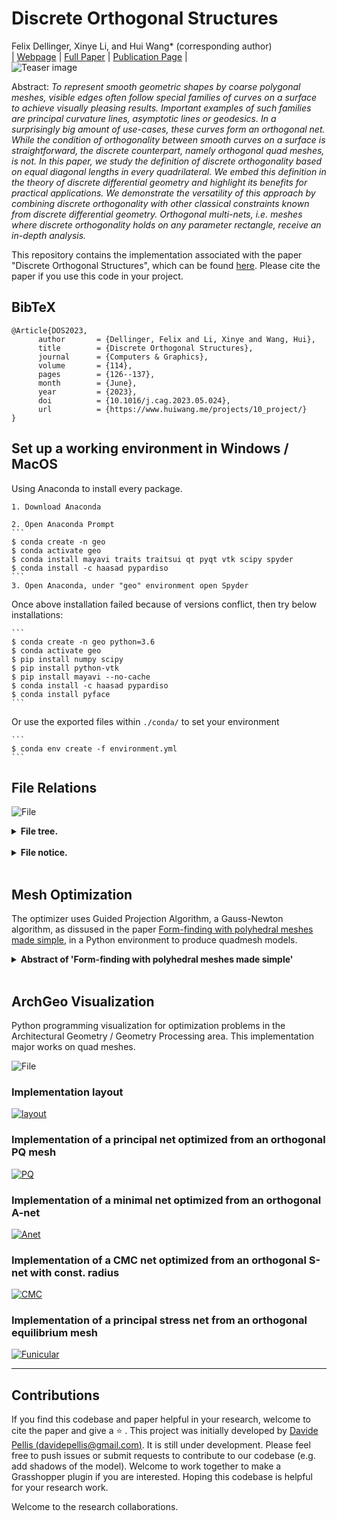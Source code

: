 # Discrete Orthogonal Structures 

Felix Dellinger, Xinye Li, and Hui Wang* (corresponding author)<br>
| [Webpage](https://www.huiwang.me/projects/10_project/) | [Full Paper](https://www.huiwang.me/assets/pdf/2023SMI.pdf) | [Publication Page](https://doi.org/10.1016/j.cag.2023.05.024) |<br>
![Teaser image](assets/teaser.png)

Abstract: *To represent smooth geometric shapes by coarse polygonal meshes, visible edges often follow special families of curves on a surface to achieve visually pleasing results. Important examples of such families are principal curvature lines, asymptotic lines or geodesics. In a surprisingly big amount of use-cases, these curves form an orthogonal net. While the condition of orthogonality between smooth curves on a surface is straightforward, the discrete counterpart, namely orthogonal quad meshes, is not. In this paper, we study the definition of discrete orthogonality based on equal diagonal lengths in every quadrilateral. We embed this definition in the theory of discrete differential geometry and highlight its benefits for practical applications. We demonstrate the versatility of this approach by combining discrete orthogonality with other classical constraints known from discrete differential geometry. Orthogonal multi-nets, i.e. meshes where discrete orthogonality holds on any parameter rectangle, receive an in-depth analysis.*

This repository contains the implementation associated with the paper "Discrete Orthogonal Structures", which can be found [here](https://doi.org/10.1016/j.cag.2023.05.024). 
Please cite the paper if you use this code in your project. 

<section class="section" id="BibTeX">
  <div class="container is-max-desktop content">
    <h2 class="title">BibTeX</h2>
    <pre><code>@Article{DOS2023,
      author       = {Dellinger, Felix and Li, Xinye and Wang, Hui},
      title        = {Discrete Orthogonal Structures},
      journal      = {Computers & Graphics},
      volume       = {114},
      pages        = {126--137},
      month        = {June},
      year         = {2023},
      doi          = {10.1016/j.cag.2023.05.024},
      url          = {https://www.huiwang.me/projects/10_project/}
}</code></pre>
  </div>
</section>


## Set up a working environment in Windows / MacOS

Using Anaconda to install every package.

    1. Download Anaconda

    2. Open Anaconda Prompt
    ```
    $ conda create -n geo 
    $ conda activate geo
    $ conda install mayavi traits traitsui qt pyqt vtk scipy spyder 
    $ conda install -c haasad pypardiso
    ```
    3. Open Anaconda, under "geo" environment open Spyder

Once above installation failed because of versions conflict, then try below installations:

    ```
    $ conda create -n geo python=3.6
    $ conda activate geo
    $ pip install numpy scipy
    $ pip install python-vtk
    $ pip install mayavi --no-cache
    $ conda install -c haasad pypardiso
    $ conda install pyface
    ```

Or use the exported files within ```./conda/``` to set your environment

    ```
    $ conda env create -f environment.yml
    ```


## File Relations

![File](assets/files.png)

<details>
<summary><span style="font-weight: bold;">File tree.</span></summary>

  ![File](assets/tree.png)

</details>
<br>

<details>
<summary><span style="font-weight: bold;">File notice.</span></summary>

  - note: in the above figure, rectangles represent .py file and rounded rectangles represent folder names.

  - files in geometrylab folder are basic, nothing need to be changed.

  - if you want to test how it works, just try python files in geometrylab/test: ex. run paneling.py, then a GUI window will be opened.

  - if you want to add a new project, you can create a new folder similar to the folder 'archgeolab'. Then the mesh geometry, optimization and GUI will be based on the files in geometrylab folder.

  - archgeolab/archgeometry: meshpy.py --> quadrings.py --> gridshell_new.py --> gui_basic.py --> guidedprojection_orthonet.py --> opt_gui_orthonet.py --> readfile_orthonet.py

</details>
<br>


## Mesh Optimization
The optimizer uses Guided Projection Algorithm, a Gauss-Newton algorithm, as dissused in the paper [Form-finding with polyhedral meshes made simple](https://doi.org/10.1145/2601097.2601213), in a Python environment to produce quadmesh models.

<details>
<summary><span style="font-weight: bold;">Abstract of 'Form-finding with polyhedral meshes made simple'</span></summary>

  We solve the form-finding problem for polyhedral meshes in a way which combines form, function and fabrication; taking care of user-specified constraints like boundary interpolation, planarity of faces, statics, panel size and shape, enclosed volume, and last, but not least, cost. Our main application is the interactive modeling of meshes for architectural and industrial design. Our approach can be described as guided exploration of the constraint space whose algebraic structure is simplified by introducing auxiliary variables and ensuring that constraints are at most quadratic. Computationally, we perform a projection onto the constraint space which is biased towards low values of an energy which expresses desirable "soft" properties like fairness. We have created a tool which elegantly handles difficult tasks, such as taking boundary-alignment of polyhedral meshes into account, planarization, fairing under planarity side conditions, handling hybrid meshes, and extending the treatment of static equilibrium to shapes which possess overhanging parts.

</details>
<br>

## ArchGeo Visualization


Python programming visualization for optimization problems in the Architectural Geometry / Geometry Processing area.
This implementation major works on quad meshes.


![File](assets/mayavi.png)


### Implementation layout
[![layout](assets/layout.png)](https://www.youtube.com/embed/1l6DCW9BmYM)


### Implementation of a principal net optimized from an orthogonal PQ mesh
[![PQ](assets/pq.png)](https://www.youtube.com/embed/m-CFC0XZ488)


### Implementation of a minimal net optimized from an orthogonal A-net
[![Anet](assets/anet.png)](https://www.youtube.com/embed/KQbJ2e_Ow7M)


### Implementation of a CMC net optimized from an orthogonal S-net with const. radius
[![CMC](assets/cmc.png)](https://www.youtube.com/embed/vgb9A6uAidw)


### Implementation of a principal stress net from an orthogonal equilibrium mesh
[![Funicular](assets/funicular.png)](https://www.youtube.com/embed/sOzjRHIrR-s)


------
## Contributions
If you find this codebase and paper helpful in your research, welcome to cite the paper and give a :star: .
This project was initially developed by [Davide Pellis (davidepellis@gmail.com)](https://scholar.google.com/citations?user=JnocFM4AAAAJ&hl=en). 
It is still under development. 
Please feel free to push issues or submit requests to contribute to our codebase (e.g. add shadows of the model).
Welcome to work together to make a Grasshopper plugin if you are interested.
Hoping this codebase is helpful for your research work. 

Welcome to the research collaborations.

